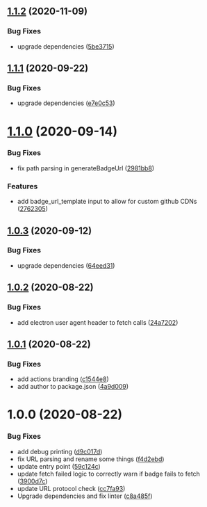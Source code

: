## [1.1.2](https://github.com/prototypicalpro/compile-badges-action/compare/v1.1.1...v1.1.2) (2020-11-09)


### Bug Fixes

* upgrade dependencies ([5be3715](https://github.com/prototypicalpro/compile-badges-action/commit/5be3715a13924497635f9a821c22c57dff9fa679))

## [1.1.1](https://github.com/prototypicalpro/compile-badges-action/compare/v1.1.0...v1.1.1) (2020-09-22)


### Bug Fixes

* upgrade dependencies ([e7e0c53](https://github.com/prototypicalpro/compile-badges-action/commit/e7e0c5365d22ad91d09c4737e7772ff68464bd80))

# [1.1.0](https://github.com/prototypicalpro/compile-badges-action/compare/v1.0.3...v1.1.0) (2020-09-14)


### Bug Fixes

* fix path parsing in generateBadgeUrl ([2981bb8](https://github.com/prototypicalpro/compile-badges-action/commit/2981bb8a6ddf9ba3b33702665c0bc6dad417310a))


### Features

* add badge_url_template input to allow for custom github CDNs ([2762305](https://github.com/prototypicalpro/compile-badges-action/commit/27623051c0cfd1387455e04c59565a2a6629b711))

## [1.0.3](https://github.com/prototypicalpro/compile-badges-action/compare/v1.0.2...v1.0.3) (2020-09-12)


### Bug Fixes

* upgrade dependencies ([64eed31](https://github.com/prototypicalpro/compile-badges-action/commit/64eed315484974ff31e9c168a4b57ba02b97f133))

## [1.0.2](https://github.com/prototypicalpro/compile-badges-action/compare/v1.0.1...v1.0.2) (2020-08-22)


### Bug Fixes

* add electron user agent header to fetch calls ([24a7202](https://github.com/prototypicalpro/compile-badges-action/commit/24a720260497a9d695818670042436b77d32423c))

## [1.0.1](https://github.com/prototypicalpro/compile-badges-action/compare/v1.0.0...v1.0.1) (2020-08-22)


### Bug Fixes

* add actions branding ([c1544e8](https://github.com/prototypicalpro/compile-badges-action/commit/c1544e87e87e22fecde4e2896a3d70007613fd0c))
* add author to package.json ([4a9d009](https://github.com/prototypicalpro/compile-badges-action/commit/4a9d009c13e3b7f64ef585e54ee795e5899bc7ad))

# 1.0.0 (2020-08-22)


### Bug Fixes

* add debug printing ([d9c017d](https://github.com/prototypicalpro/compile-badges-action/commit/d9c017d3f6ab1292ee55a36117e6f361693903af))
* fix URL parsing and rename some things ([f4d2ebd](https://github.com/prototypicalpro/compile-badges-action/commit/f4d2ebd9679a3b561792f25d884e1c68f45646ed))
* update entry point ([59c124c](https://github.com/prototypicalpro/compile-badges-action/commit/59c124c5ec7aa2799b5d1b8654e1d40a70852cad))
* update fetch failed logic to correctly warn if badge fails to fetch ([3900d7c](https://github.com/prototypicalpro/compile-badges-action/commit/3900d7c25f49be186b68c1898ea9ed43d08f26f4))
* update URL protocol check ([cc7fa93](https://github.com/prototypicalpro/compile-badges-action/commit/cc7fa935cf2c054187d9b822cd0a89a04a044367))
* Upgrade dependencies and fix linter ([c8a485f](https://github.com/prototypicalpro/compile-badges-action/commit/c8a485f4a9acf21acfe8127c64a446a2258d4fd2))
